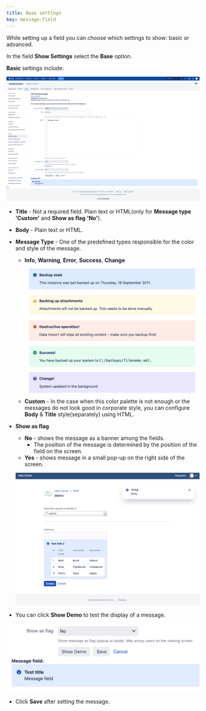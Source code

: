 ```yaml
---
title: Base settings
key: message-field
---
```


While setting up a field you can choose which settings to show: basic or advanced.

In the field **Show Settings** select the **Base** option.

**Basic** settings include: 

<a href="/uploads/message-field/base-settings.jpg"><img src="/uploads/message-field/base-settings.jpg" style="width:600px"/></a>

* **Title** - Not a required field. Plain text or HTML(only for **Message type** **'Custom'** and **Show as flag** **'No'**).
* **Body** - Plain text or HTML.
* **Message Type** - One of the predefined types responsible for the color and style of the message.
    * **Info**, **Warning**, **Error**, **Success**, **Change** <br>
    <a href="/uploads/message-field/message-types.png"><img src="/uploads/message-field/message-types.png" style="width:600px"/></a>
    * **Custom** -  In the case when this color palette is not enough or the messages do not look good in corporate style, you can configure **Body** & **Title** style(separately) using HTML.
    
* **Show as flag**
    * **No** - shows the message as a banner among the fields.
        * The position of the message is determined by the position of the field on the screen. 
    * **Yes** - shows message in a small pop-up on the right side of the screen.

    <a href="/uploads/message-field/show-as-flag.png"><img src="/uploads/message-field/show-as-flag.png" style="width:600px"/></a>

* You can click **Show Demo** to test the display of a message.

<a href="/uploads/message-field/base-show-demo.png"><img src="/uploads/message-field/base-show-demo.png" style="width:600px"/></a>


* Click **Save** after setting the message. 


